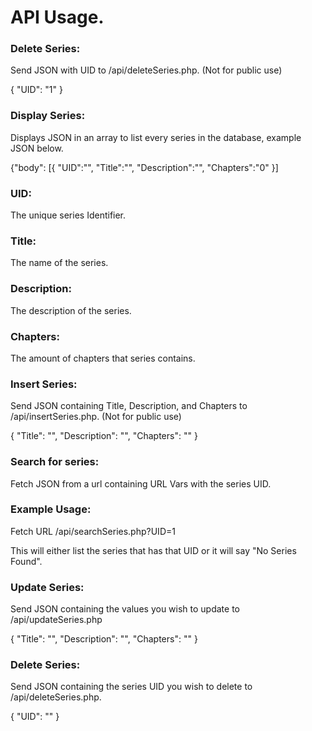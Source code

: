 <h1>API Usage.</h1>

<p><h3>Delete Series:</h3> Send JSON with UID to /api/deleteSeries.php. (Not for public use)</p>

<p>{
    "UID": "1"
}</p>

<p><h3>Display Series:</h3> Displays JSON in an array to list every series in the database, example JSON below.</p>

<p>{"body":
[{
"UID":"",
"Title":"",
"Description":"",
"Chapters":"0"
}]</p>

<p><h3>UID:</h3> The unique series Identifier.</p>
<p><h3>Title:</h3> The name of the series.</p>
<p><h3>Description:</h3> The description of the series.</p>
<p><h3>Chapters:</h3> The amount of chapters that series contains.</p>

<p><h3>Insert Series:</h3> Send JSON containing Title, Description, and Chapters to /api/insertSeries.php. (Not for public use)</p>
<p>{
"Title": "",
"Description": "",
"Chapters": ""
}</p>

<p><h3>Search for series:</h3> Fetch JSON from a url containing URL Vars with the series UID.</p>
<p><h3>Example Usage:</h3> Fetch URL /api/searchSeries.php?UID=1</p>
<p>This will either list the series that has that UID or it will say "No Series Found".</p>

<p><h3>Update Series:</h3> Send JSON containing the values you wish to update to /api/updateSeries.php</p>
<p>{
"Title": "",
"Description": "",
"Chapters": ""
}</p>

<p><h3>Delete Series:</h3> Send JSON containing the series UID you wish to delete to /api/deleteSeries.php.</p>
<p>{
"UID": ""
}</p>
